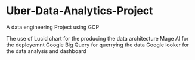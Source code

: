 # Uber-Data-Analytics-Project
A data engineering Project using GCP

The use of Lucid chart for the producing the data architecture 
Mage AI for the deployemnt 
Google Big Query for querrying the data 
Google looker for the data analysis and dashboard
